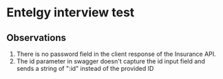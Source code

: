 # Entelgy interview test

## Observations

1. There is no password field in the client response of the Insurance API.
2. The id parameter in swagger doesn't capture the id input field and sends a string of ":id" instead of the provided ID
